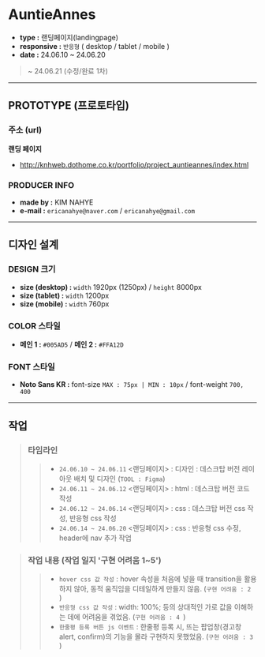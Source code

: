 # **AuntieAnnes**
* **type :** 랜딩페이지(landingpage)
* **responsive :** `반응형` ( desktop / tablet / mobile )
* **date :** 24.06.10 ~ 24.06.20
> ~ 24.06.21 (수정/완료 1차)

***
## PROTOTYPE (프로토타입)

### 주소 (url)
**랜딩 페이지**
* <http://knhweb.dothome.co.kr/portfolio/project_auntieannes/index.html>
<!-- * **서브 페이지 (0개)** -->

### PRODUCER INFO
* **made by :** KIM NAHYE
* **e-mail :** `ericanahye@naver.com` / `ericanahye@gmail.com`

***
## 디자인 설계

### DESIGN 크기
* **size (desktop) :** `width` 1920px (1250px) / `height` 8000px
* **size (tablet) :** `width` 1200px
* **size (mobile) :** `width` 760px

### COLOR 스타일
* **메인 1 :** `#005AD5` / **메인 2 :** `#FFA12D`

### FONT 스타일
* **Noto Sans KR :** font-size `MAX : 75px | MIN : 10px` / font-weight `700, 400`

***
## 작업
> ### 타임라인
>   > * `24.06.10 ~ 24.06.11` <랜딩페이지> : 디자인 : 데스크탑 버전 레이아웃 배치 및 디자인 (`TOOL : Figma`)
>   > * `24.06.11 ~ 24.06.12` <랜딩페이지> : html : 데스크탑 버전 코드 작성
>   > * `24.06.12 ~ 24.06.14` <랜딩페이지> : css : 데스크탑 버전 css 작성, 반응형 css 작성
>   > * `24.06.14 ~ 24.06.20` <랜딩페이지> : css : 반응형 css 수정, header에 nav 추가 작업

> ### 작업 내용 (작업 일지 '구현 어려움 1~5')
>   > * `hover css 값 작성` : hover 속성을 처음에 넣을 때 transition을 활용하지 않아, 동적 움직임을 디테일하게 만들지 않음. (`구현 어려움 : 2 `)
>   > * `반응형 css 값 작성` : width: 100%; 등의 상대적인 가로 값을 이해하는 데에 어려움을 겪었음. (`구현 어려움 : 4 `)
>   > * `한줄평 등록 버튼 js 이벤트` : 한줄평 등록 시, 뜨는 팝업창(경고창 alert, confirm)의 기능을 몰라 구현하지 못했었음. (`구현 어려움 : 3 `)

